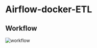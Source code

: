 # Airflow-docker-ETL
## Workflow
![workflow](https://user-images.githubusercontent.com/60291649/180922949-26c32eb5-22f6-4008-9329-0dd28917f891.PNG)
